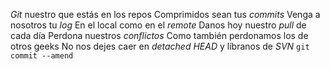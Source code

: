 *Git* nuestro que estás en los repos 
Comprimidos sean tus *commits* 
Venga a nosotros tu *log* 
En el local como en el *remote* 
Danos hoy nuestro *pull* de cada día 
Perdona nuestros *conflictos* Como también perdonamos los de otros geeks 
No nos dejes caer en *detached HEAD* 
y líbranos de *SVN* 
`git commit --amend`
